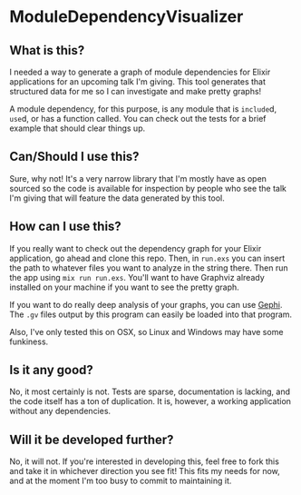 # ModuleDependencyVisualizer

## What is this?

I needed a way to generate a graph of module dependencies for Elixir
applications for an upcoming talk I'm giving. This tool generates that
structured data for me so I can investigate and make pretty graphs!

A module dependency, for this purpose, is any module that is `include`d, `use`d,
or has a function called. You can check out the tests for a brief example that
should clear things up.

## Can/Should I use this?

Sure, why not! It's a very narrow library that I'm mostly have as open sourced
so the code is available for inspection by people who see the talk I'm giving
that will feature the data generated by this tool.

## How can I use this?

If you really want to check out the dependency graph for your Elixir
application, go ahead and clone this repo. Then, in `run.exs` you can insert
the path to whatever files you want to analyze in the string there. Then run the
app using `mix run run.exs`. You'll want to have Graphviz already installed on
your machine if you want to see the pretty graph.

If you want to do really deep analysis of your graphs, you can use
[Gephi](https://gephi.org/). The `.gv` files output by this program can easily
be loaded into that program.

Also, I've only tested this on OSX, so Linux and Windows may have some
funkiness.

## Is it any good?

No, it most certainly is not. Tests are sparse, documentation is lacking, and
the code itself has a ton of duplication. It is, however, a working application
without any dependencies.

## Will it be developed further?

No, it will not. If you're interested in developing this, feel free to fork this
and take it in whichever direction you see fit! This fits my needs for now, and
at the moment I'm too busy to commit to maintaining it.
